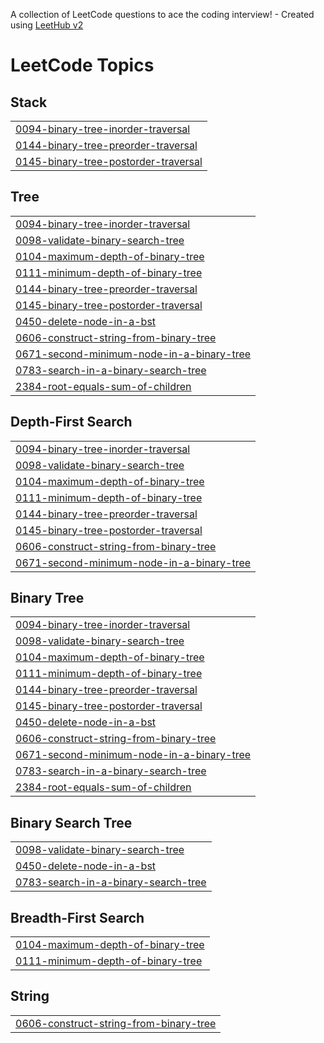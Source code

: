 A collection of LeetCode questions to ace the coding interview! - Created using [LeetHub v2](https://github.com/arunbhardwaj/LeetHub-2.0)
<!---LeetCode Topics Start-->
# LeetCode Topics
## Stack
|  |
| ------- |
| [0094-binary-tree-inorder-traversal](https://github.com/LakshanaPM/leetcode-problems/tree/master/0094-binary-tree-inorder-traversal) |
| [0144-binary-tree-preorder-traversal](https://github.com/LakshanaPM/leetcode-problems/tree/master/0144-binary-tree-preorder-traversal) |
| [0145-binary-tree-postorder-traversal](https://github.com/LakshanaPM/leetcode-problems/tree/master/0145-binary-tree-postorder-traversal) |
## Tree
|  |
| ------- |
| [0094-binary-tree-inorder-traversal](https://github.com/LakshanaPM/leetcode-problems/tree/master/0094-binary-tree-inorder-traversal) |
| [0098-validate-binary-search-tree](https://github.com/LakshanaPM/leetcode-problems/tree/master/0098-validate-binary-search-tree) |
| [0104-maximum-depth-of-binary-tree](https://github.com/LakshanaPM/leetcode-problems/tree/master/0104-maximum-depth-of-binary-tree) |
| [0111-minimum-depth-of-binary-tree](https://github.com/LakshanaPM/leetcode-problems/tree/master/0111-minimum-depth-of-binary-tree) |
| [0144-binary-tree-preorder-traversal](https://github.com/LakshanaPM/leetcode-problems/tree/master/0144-binary-tree-preorder-traversal) |
| [0145-binary-tree-postorder-traversal](https://github.com/LakshanaPM/leetcode-problems/tree/master/0145-binary-tree-postorder-traversal) |
| [0450-delete-node-in-a-bst](https://github.com/LakshanaPM/leetcode-problems/tree/master/0450-delete-node-in-a-bst) |
| [0606-construct-string-from-binary-tree](https://github.com/LakshanaPM/leetcode-problems/tree/master/0606-construct-string-from-binary-tree) |
| [0671-second-minimum-node-in-a-binary-tree](https://github.com/LakshanaPM/leetcode-problems/tree/master/0671-second-minimum-node-in-a-binary-tree) |
| [0783-search-in-a-binary-search-tree](https://github.com/LakshanaPM/leetcode-problems/tree/master/0783-search-in-a-binary-search-tree) |
| [2384-root-equals-sum-of-children](https://github.com/LakshanaPM/leetcode-problems/tree/master/2384-root-equals-sum-of-children) |
## Depth-First Search
|  |
| ------- |
| [0094-binary-tree-inorder-traversal](https://github.com/LakshanaPM/leetcode-problems/tree/master/0094-binary-tree-inorder-traversal) |
| [0098-validate-binary-search-tree](https://github.com/LakshanaPM/leetcode-problems/tree/master/0098-validate-binary-search-tree) |
| [0104-maximum-depth-of-binary-tree](https://github.com/LakshanaPM/leetcode-problems/tree/master/0104-maximum-depth-of-binary-tree) |
| [0111-minimum-depth-of-binary-tree](https://github.com/LakshanaPM/leetcode-problems/tree/master/0111-minimum-depth-of-binary-tree) |
| [0144-binary-tree-preorder-traversal](https://github.com/LakshanaPM/leetcode-problems/tree/master/0144-binary-tree-preorder-traversal) |
| [0145-binary-tree-postorder-traversal](https://github.com/LakshanaPM/leetcode-problems/tree/master/0145-binary-tree-postorder-traversal) |
| [0606-construct-string-from-binary-tree](https://github.com/LakshanaPM/leetcode-problems/tree/master/0606-construct-string-from-binary-tree) |
| [0671-second-minimum-node-in-a-binary-tree](https://github.com/LakshanaPM/leetcode-problems/tree/master/0671-second-minimum-node-in-a-binary-tree) |
## Binary Tree
|  |
| ------- |
| [0094-binary-tree-inorder-traversal](https://github.com/LakshanaPM/leetcode-problems/tree/master/0094-binary-tree-inorder-traversal) |
| [0098-validate-binary-search-tree](https://github.com/LakshanaPM/leetcode-problems/tree/master/0098-validate-binary-search-tree) |
| [0104-maximum-depth-of-binary-tree](https://github.com/LakshanaPM/leetcode-problems/tree/master/0104-maximum-depth-of-binary-tree) |
| [0111-minimum-depth-of-binary-tree](https://github.com/LakshanaPM/leetcode-problems/tree/master/0111-minimum-depth-of-binary-tree) |
| [0144-binary-tree-preorder-traversal](https://github.com/LakshanaPM/leetcode-problems/tree/master/0144-binary-tree-preorder-traversal) |
| [0145-binary-tree-postorder-traversal](https://github.com/LakshanaPM/leetcode-problems/tree/master/0145-binary-tree-postorder-traversal) |
| [0450-delete-node-in-a-bst](https://github.com/LakshanaPM/leetcode-problems/tree/master/0450-delete-node-in-a-bst) |
| [0606-construct-string-from-binary-tree](https://github.com/LakshanaPM/leetcode-problems/tree/master/0606-construct-string-from-binary-tree) |
| [0671-second-minimum-node-in-a-binary-tree](https://github.com/LakshanaPM/leetcode-problems/tree/master/0671-second-minimum-node-in-a-binary-tree) |
| [0783-search-in-a-binary-search-tree](https://github.com/LakshanaPM/leetcode-problems/tree/master/0783-search-in-a-binary-search-tree) |
| [2384-root-equals-sum-of-children](https://github.com/LakshanaPM/leetcode-problems/tree/master/2384-root-equals-sum-of-children) |
## Binary Search Tree
|  |
| ------- |
| [0098-validate-binary-search-tree](https://github.com/LakshanaPM/leetcode-problems/tree/master/0098-validate-binary-search-tree) |
| [0450-delete-node-in-a-bst](https://github.com/LakshanaPM/leetcode-problems/tree/master/0450-delete-node-in-a-bst) |
| [0783-search-in-a-binary-search-tree](https://github.com/LakshanaPM/leetcode-problems/tree/master/0783-search-in-a-binary-search-tree) |
## Breadth-First Search
|  |
| ------- |
| [0104-maximum-depth-of-binary-tree](https://github.com/LakshanaPM/leetcode-problems/tree/master/0104-maximum-depth-of-binary-tree) |
| [0111-minimum-depth-of-binary-tree](https://github.com/LakshanaPM/leetcode-problems/tree/master/0111-minimum-depth-of-binary-tree) |
## String
|  |
| ------- |
| [0606-construct-string-from-binary-tree](https://github.com/LakshanaPM/leetcode-problems/tree/master/0606-construct-string-from-binary-tree) |
<!---LeetCode Topics End-->